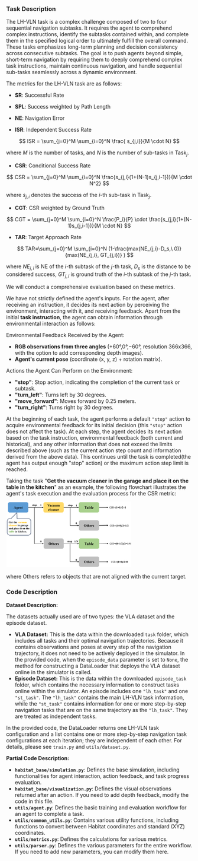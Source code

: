 ### Task Description

The LH-VLN task is a complex challenge composed of two to four sequential navigation subtasks. It requires the agent to comprehend complex instructions, identify the subtasks contained within, and complete them in the specified logical order to ultimately fulfill the overall command. These tasks emphasizes long-term planning and decision consistency across consecutive subtasks. The goal is to push agents beyond simple, short-term navigation by requiring them to deeply comprehend complex task instructions, maintain continuous navigation, and handle sequential sub-tasks seamlessly across a dynamic environment.

The metrics for the LH-VLN task are as follows:

- **SR**: Successful Rate

- **SPL**: Success weighted by Path Length

- **NE**: Navigation Error

- **ISR**: Independent Success Rate

$$
ISR = \sum_{j=0}^M \sum_{i=0}^N \frac{ s_{j,i}}{M \cdot N}
$$

where $M$ is the number of tasks, and $N$ is the number of sub-tasks in $\textrm{Task}_j$.

- **CSR**: Conditional Success Rate

$$
CSR = \sum_{j=0}^M \sum_{i=0}^N \frac{s_{j,i}(1+(N-1)s_{j,i-1})}{M \cdot N^2}
$$

where $s_{j,i}$ denotes the success of the $i$-th sub-task in $\textrm{Task}_j$.

- **CGT**: CSR weighted by Ground Truth

$$
CGT = \sum_{j=0}^M \sum_{i=0}^N \frac{P_i}{P} \cdot \frac{s_{j,i}(1+(N-1)s_{j,i-1})}{M \cdot N}
$$

- **TAR**: Target Approach Rate

$$
TAR=\sum_{j=0}^M \sum_{i=0}^N (1-\frac{max(NE_{j,i}-D_s,\ 0)}{max(NE_{j,i}, GT_{j,i})} )
$$

where $NE_{j,i}$ is NE of the $i$-th subtask of the $j$-th task, $D_s$ is the distance to be considered success, $GT_{j,i}$ is ground truth of the $i$-th subtask of the $j$-th task.

We will conduct a comprehensive evaluation based on these metrics.

We have not strictly defined the agent's inputs. For the agent, after receiving an instruction, it decides its next action by perceiving the environment, interacting with it, and receiving feedback. Apart from the initial **task instruction**, the agent can obtain information through environmental interaction as follows:

Environmental Feedback Received by the Agent:

- **RGB observations from three angles** (+60°,0°,−60°, resolution 366x366, with the option to add corresponding depth images).
- **Agent's current pose** (coordinate (x, y, z) + rotation matrix).

Actions the Agent Can Perform on the Environment:

- **"stop"**: Stop action, indicating the completion of the current task or subtask.
- **"turn_left"**: Turns left by 30 degrees.
- **"move_forward"**: Moves forward by 0.25 meters.
- **"turn_right"**: Turns right by 30 degrees.

At the beginning of each task, the agent performs a default `"stop"` action to acquire environmental feedback for its initial decision (this `"stop"` action does not affect the task). At each step, the agent decides its next action based on the task instruction, environmental feedback (both current and historical), and any other information that does not exceed the limits described above (such as the current action step count and information derived from the above data). This continues until the task is completed(the agent has output enough "stop" action) or the maximum action step limit is reached.

Taking the task "**Get the vacuum cleaner in the garage and place it on the table in the kitchen**" as an example, the following flowchart illustrates the agent's task execution and the evaluation process for the CSR metric:

<img src="imgs/CSR.png" alt="LH-VLN task" style="zoom:33%;" />

where Others refers to objects that are not aligned with the current target.

### Code Description

**Dataset Description:**

The datasets actually used are of two types: the VLA dataset and the episode dataset.

- **VLA Dataset:** This is the data within the downloaded `task` folder, which includes all tasks and their optimal navigation trajectories. Because it contains observations and poses at every step of the navigation trajectory, it does not need to be actively deployed in the simulator. In the provided code, when the `episode_data` parameter is set to `None`, the method for constructing a DataLoader that deploys the VLA dataset online in the simulator is called.
- **Episode Dataset:** This is the data within the downloaded `episode_task` folder, which contains the necessary information to construct tasks online within the simulator. An episode includes one `"lh_task"` and one `"st_task"`. The `"lh_task"` contains the main LH-VLN task information, while the `"st_task"` contains information for one or more step-by-step navigation tasks that are on the same trajectory as the `"lh_task"`. They are treated as independent tasks.

In the provided code, the DataLoader returns one LH-VLN task configuration and a list contains one or more step-by-step navigation task configurations at each iteration; they are independent of each other. For details, please see `train.py` and `utils/dataset.py`.

**Partial Code Description:**

- **`habitat_base/simulation.py`**: Defines the base simulation, including functionalities for agent interaction, action feedback, and task progress evaluation.
- **`habitat_base/visualization.py`**: Defines the visual observations returned after an action. If you need to add depth feedback, modify the code in this file.
- **`utils/agent.py`**: Defines the basic training and evaluation workflow for an agent to complete a task.
- **`utils/common_utils.py`**: Contains various utility functions, including functions to convert between Habitat coordinates and standard (XYZ) coordinates.
- **`utils/metrics.py`**: Defines the calculations for various metrics.
- **`utils/parser.py`**: Defines the various parameters for the entire workflow. If you need to add new parameters, you can modify them here.